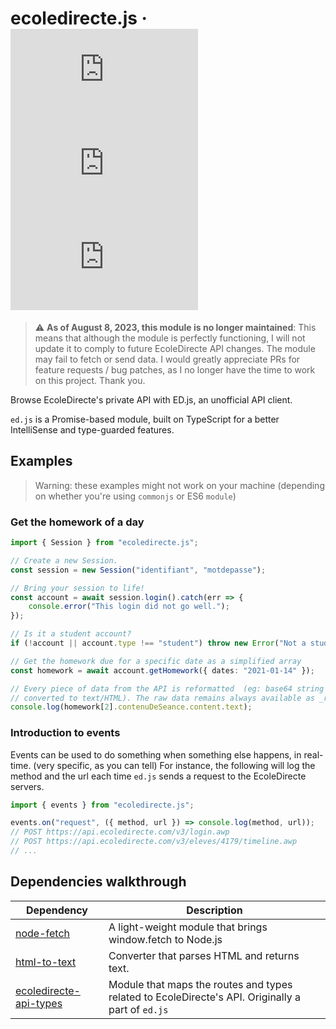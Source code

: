 # ecoledirecte.js &middot; ![GitHub](https://img.shields.io/github/license/a2br/ecoledirecte.js) ![npm](https://img.shields.io/npm/v/ecoledirecte.js) ![npm](https://img.shields.io/npm/dw/ecoledirecte.js)

> ⚠ **As of August 8, 2023, this module is no longer maintained**: This means that although the module is perfectly functioning, I will not update it to comply to future EcoleDirecte API changes. The module may fail to fetch or send data. I would greatly appreciate PRs for feature requests / bug patches, as I no longer have the time to work on this project. Thank you.

Browse EcoleDirecte's private API with ED.js, an unofficial API client.

`ed.js` is a Promise-based module, built on TypeScript for a better IntelliSense and type-guarded features.

## Examples

> Warning: these examples might not work on your machine (depending on whether you're using `commonjs` or ES6 `module`)

### Get the homework of a day

```typescript
import { Session } from "ecoledirecte.js";

// Create a new Session.
const session = new Session("identifiant", "motdepasse");

// Bring your session to life!
const account = await session.login().catch(err => {
	console.error("This login did not go well.");
});

// Is it a student account?
if (!account || account.type !== "student") throw new Error("Not a student!");

// Get the homework due for a specific date as a simplified array
const homework = await account.getHomework({ dates: "2021-01-14" });

// Every piece of data from the API is reformatted  (eg: base64 string are
// converted to text/HTML). The raw data remains always available as _raw
console.log(homework[2].contenuDeSeance.content.text);
```

### Introduction to events

Events can be used to do something when something else happens, in real-time. (very specific, as you can tell)
For instance, the following will log the method and the url each time `ed.js` sends a request to the EcoleDirecte servers.

```typescript
import { events } from "ecoledirecte.js";

events.on("request", ({ method, url }) => console.log(method, url));
// POST https://api.ecoledirecte.com/v3/login.awp
// POST https://api.ecoledirecte.com/v3/eleves/4179/timeline.awp
// ...
```

## Dependencies walkthrough

| Dependency                                                                     | Description                                                                                       |
| ------------------------------------------------------------------------------ | ------------------------------------------------------------------------------------------------- |
| [node-fetch](https://www.npmjs.com/package/node-fetch)                         | A light-weight module that brings window.fetch to Node.js                                         |
| [html-to-text](https://www.npmjs.com/package/html-to-text)                     | Converter that parses HTML and returns text.                                                      |
| [ecoledirecte-api-types](https://www.npmjs.com/package/ecoledirecte-api-types) | Module that maps the routes and types related to EcoleDirecte's API. Originally a part of `ed.js` |
